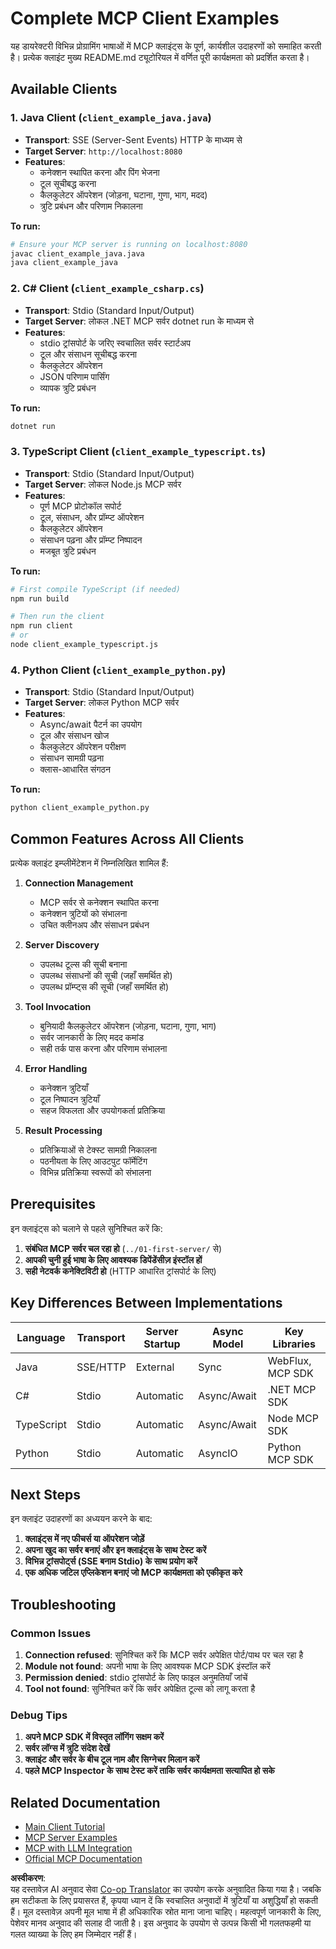 <!--
CO_OP_TRANSLATOR_METADATA:
{
  "original_hash": "affcf199a44f60283a289dcb69dc144e",
  "translation_date": "2025-07-17T13:32:28+00:00",
  "source_file": "03-GettingStarted/02-client/complete_examples.md",
  "language_code": "hi"
}
-->
# Complete MCP Client Examples

यह डायरेक्टरी विभिन्न प्रोग्रामिंग भाषाओं में MCP क्लाइंट्स के पूर्ण, कार्यशील उदाहरणों को समाहित करती है। प्रत्येक क्लाइंट मुख्य README.md ट्यूटोरियल में वर्णित पूरी कार्यक्षमता को प्रदर्शित करता है।

## Available Clients

### 1. Java Client (`client_example_java.java`)
- **Transport**: SSE (Server-Sent Events) HTTP के माध्यम से
- **Target Server**: `http://localhost:8080`
- **Features**: 
  - कनेक्शन स्थापित करना और पिंग भेजना
  - टूल सूचीबद्ध करना
  - कैलकुलेटर ऑपरेशन (जोड़ना, घटाना, गुणा, भाग, मदद)
  - त्रुटि प्रबंधन और परिणाम निकालना

**To run:**
```bash
# Ensure your MCP server is running on localhost:8080
javac client_example_java.java
java client_example_java
```

### 2. C# Client (`client_example_csharp.cs`)
- **Transport**: Stdio (Standard Input/Output)
- **Target Server**: लोकल .NET MCP सर्वर dotnet run के माध्यम से
- **Features**:
  - stdio ट्रांसपोर्ट के जरिए स्वचालित सर्वर स्टार्टअप
  - टूल और संसाधन सूचीबद्ध करना
  - कैलकुलेटर ऑपरेशन
  - JSON परिणाम पार्सिंग
  - व्यापक त्रुटि प्रबंधन

**To run:**
```bash
dotnet run
```

### 3. TypeScript Client (`client_example_typescript.ts`)
- **Transport**: Stdio (Standard Input/Output)
- **Target Server**: लोकल Node.js MCP सर्वर
- **Features**:
  - पूर्ण MCP प्रोटोकॉल सपोर्ट
  - टूल, संसाधन, और प्रॉम्प्ट ऑपरेशन
  - कैलकुलेटर ऑपरेशन
  - संसाधन पढ़ना और प्रॉम्प्ट निष्पादन
  - मजबूत त्रुटि प्रबंधन

**To run:**
```bash
# First compile TypeScript (if needed)
npm run build

# Then run the client
npm run client
# or
node client_example_typescript.js
```

### 4. Python Client (`client_example_python.py`)
- **Transport**: Stdio (Standard Input/Output)  
- **Target Server**: लोकल Python MCP सर्वर
- **Features**:
  - Async/await पैटर्न का उपयोग
  - टूल और संसाधन खोज
  - कैलकुलेटर ऑपरेशन परीक्षण
  - संसाधन सामग्री पढ़ना
  - क्लास-आधारित संगठन

**To run:**
```bash
python client_example_python.py
```

## Common Features Across All Clients

प्रत्येक क्लाइंट इम्प्लीमेंटेशन में निम्नलिखित शामिल हैं:

1. **Connection Management**
   - MCP सर्वर से कनेक्शन स्थापित करना
   - कनेक्शन त्रुटियों को संभालना
   - उचित क्लीनअप और संसाधन प्रबंधन

2. **Server Discovery**
   - उपलब्ध टूल्स की सूची बनाना
   - उपलब्ध संसाधनों की सूची (जहाँ समर्थित हो)
   - उपलब्ध प्रॉम्प्ट्स की सूची (जहाँ समर्थित हो)

3. **Tool Invocation**
   - बुनियादी कैलकुलेटर ऑपरेशन (जोड़ना, घटाना, गुणा, भाग)
   - सर्वर जानकारी के लिए मदद कमांड
   - सही तर्क पास करना और परिणाम संभालना

4. **Error Handling**
   - कनेक्शन त्रुटियाँ
   - टूल निष्पादन त्रुटियाँ
   - सहज विफलता और उपयोगकर्ता प्रतिक्रिया

5. **Result Processing**
   - प्रतिक्रियाओं से टेक्स्ट सामग्री निकालना
   - पठनीयता के लिए आउटपुट फॉर्मेटिंग
   - विभिन्न प्रतिक्रिया स्वरूपों को संभालना

## Prerequisites

इन क्लाइंट्स को चलाने से पहले सुनिश्चित करें कि:

1. **संबंधित MCP सर्वर चल रहा हो** (`../01-first-server/` से)
2. **आपकी चुनी हुई भाषा के लिए आवश्यक डिपेंडेंसीज़ इंस्टॉल हों**
3. **सही नेटवर्क कनेक्टिविटी हो** (HTTP आधारित ट्रांसपोर्ट के लिए)

## Key Differences Between Implementations

| Language   | Transport | Server Startup | Async Model | Key Libraries |
|------------|-----------|----------------|-------------|---------------|
| Java       | SSE/HTTP  | External       | Sync        | WebFlux, MCP SDK |
| C#         | Stdio     | Automatic      | Async/Await | .NET MCP SDK |
| TypeScript | Stdio     | Automatic      | Async/Await | Node MCP SDK |
| Python     | Stdio     | Automatic      | AsyncIO     | Python MCP SDK |

## Next Steps

इन क्लाइंट उदाहरणों का अध्ययन करने के बाद:

1. **क्लाइंट्स में नए फीचर्स या ऑपरेशन जोड़ें**
2. **अपना खुद का सर्वर बनाएं और इन क्लाइंट्स के साथ टेस्ट करें**
3. **विभिन्न ट्रांसपोर्ट्स (SSE बनाम Stdio) के साथ प्रयोग करें**
4. **एक अधिक जटिल एप्लिकेशन बनाएं जो MCP कार्यक्षमता को एकीकृत करे**

## Troubleshooting

### Common Issues

1. **Connection refused**: सुनिश्चित करें कि MCP सर्वर अपेक्षित पोर्ट/पाथ पर चल रहा है
2. **Module not found**: अपनी भाषा के लिए आवश्यक MCP SDK इंस्टॉल करें
3. **Permission denied**: stdio ट्रांसपोर्ट के लिए फाइल अनुमतियाँ जांचें
4. **Tool not found**: सुनिश्चित करें कि सर्वर अपेक्षित टूल्स को लागू करता है

### Debug Tips

1. **अपने MCP SDK में विस्तृत लॉगिंग सक्षम करें**
2. **सर्वर लॉग्स में त्रुटि संदेश देखें**
3. **क्लाइंट और सर्वर के बीच टूल नाम और सिग्नेचर मिलान करें**
4. **पहले MCP Inspector के साथ टेस्ट करें ताकि सर्वर कार्यक्षमता सत्यापित हो सके**

## Related Documentation

- [Main Client Tutorial](./README.md)
- [MCP Server Examples](../../../../03-GettingStarted/01-first-server)
- [MCP with LLM Integration](../../../../03-GettingStarted/03-llm-client)
- [Official MCP Documentation](https://modelcontextprotocol.io/)

**अस्वीकरण**:  
यह दस्तावेज़ AI अनुवाद सेवा [Co-op Translator](https://github.com/Azure/co-op-translator) का उपयोग करके अनुवादित किया गया है। जबकि हम सटीकता के लिए प्रयासरत हैं, कृपया ध्यान दें कि स्वचालित अनुवादों में त्रुटियाँ या अशुद्धियाँ हो सकती हैं। मूल दस्तावेज़ अपनी मूल भाषा में ही अधिकारिक स्रोत माना जाना चाहिए। महत्वपूर्ण जानकारी के लिए, पेशेवर मानव अनुवाद की सलाह दी जाती है। इस अनुवाद के उपयोग से उत्पन्न किसी भी गलतफहमी या गलत व्याख्या के लिए हम जिम्मेदार नहीं हैं।